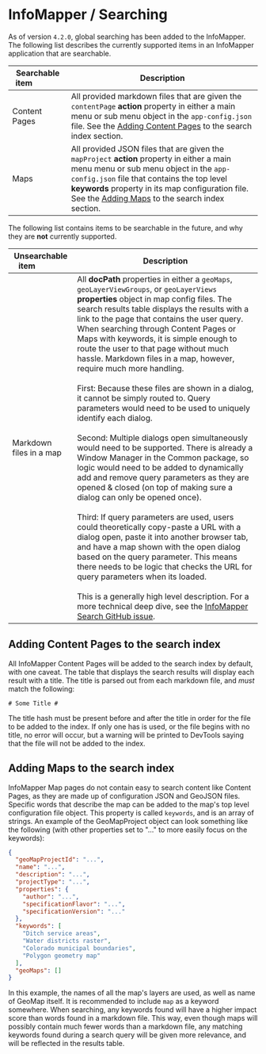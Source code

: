 # InfoMapper / Searching #

As of version `4.2.0`, global searching has been added to the InfoMapper. The following
list describes the currently supported items in an InfoMapper application that are
searchable.

| **Searchable item**&nbsp;&nbsp;&nbsp;&nbsp;&nbsp;&nbsp;&nbsp;&nbsp;&nbsp;&nbsp;&nbsp;&nbsp;&nbsp; | **Description** |
| ---- | ---- |
| Content Pages | All provided markdown files that are given the `contentPage` **action** property in either a main menu or sub menu object in the `app-config.json` file. See the [Adding Content Pages](#adding-content-pages-to-the-search-index) to the search index section. |
| Maps | All provided JSON files that are given the `mapProject` **action** property in either a main menu menu or sub menu object in the `app-config.json` file that contains the top level **keywords** property in its map configuration file. See the [Adding Maps](#adding-maps-to-the-search-index) to the search index section. |

The following list contains items to be searchable in the future, and why they are
**not** currently supported.

| **Unsearchable item**&nbsp;&nbsp;&nbsp;&nbsp;&nbsp;&nbsp;&nbsp;&nbsp;&nbsp;&nbsp;&nbsp;&nbsp;&nbsp; | **Description** |
| ---- | ---- |
| Markdown files in a map | All **docPath** properties in either a `geoMaps`, `geoLayerViewGroups`, or `geoLayerViews` **properties** object in map config files. The search results table displays the results with a link to the page that contains the user query. When searching through Content Pages or Maps with keywords, it is simple enough to route the user to that page without much hassle. Markdown files in a map, however, require much more handling.<br><br>First: Because these files are shown in a dialog, it cannot be simply routed to. Query parameters would need to be used to uniquely identify each dialog.<br><br>Second: Multiple dialogs open simultaneously would need to be supported. There is already a Window Manager in the Common package, so logic would need to be added to dynamically add and remove query parameters as they are opened & closed (on top of making sure a dialog can only be opened once).<br><br>Third: If query parameters are used, users could theoretically copy-paste a URL with a dialog open, paste it into another browser tab, and have a map shown with the open dialog based on the query parameter. This means there needs to be logic that checks the URL for query parameters when its loaded.<br><br>This is a generally high level description. For a more technical deep dive, see the <a href="https://github.com/OpenWaterFoundation/owf-app-infomapper-ng/issues/408" target="_blank">InfoMapper Search GitHub issue</a>. |

## Adding Content Pages to the search index ##

All InfoMapper Content Pages will be added to the search index by default, with one
caveat. The table that displays the search results will display each result with
a title. The title is parsed out from each markdown file, and *must* match the following:

```
# Some Title #
```

The title hash must be present before and after the title in order for the file to
be added to the index. If only one has is used, or the file begins with no title,
no error will occur, but a warning will be printed to DevTools saying that the file
will not be added to the index.

## Adding Maps to the search index ##

InfoMapper Map pages do not contain easy to search content like Content Pages, as
they are made up of configuration JSON and GeoJSON files. Specific words that describe
the map can be added to the map's top level configuration file object. This property
is called `keywords`, and is an array of strings. An example of the GeoMapProject
object can look something like the following (with other properties set to "..."
to more easily focus on the keywords):

```json
{
  "geoMapProjectId": "...",
  "name": "...",
  "description": "...",
  "projectType": "...",
  "properties": {
    "author": "...",
    "specificationFlavor": "...",
    "specificationVersion": "..."
  },
  "keywords": [
    "Ditch service areas",
    "Water districts raster",
    "Colorado municipal boundaries",
    "Polygon geometry map"
  ],
  "geoMaps": []
}
```

In this example, the names of all the map's layers are used, as well as name of GeoMap
itself. It is recommended to include `map` as a keyword somewhere. When searching,
any keywords found will have a higher impact score than words found in a markdown
file. This way, even though maps will possibly contain much fewer words than a markdown
file, any matching keywords found during a search query will be given more relevance,
and will be reflected in the results table.